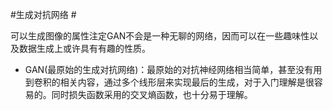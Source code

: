 #生成对抗网络 #

可以生成图像的属性注定GAN不会是一种无聊的网络，因而可以在一些趣味性以及数据生成上或许具有有趣的性质。

 - GAN(最原始的生成对抗网络)：最原始的对抗神经网络相当简单，甚至没有用到卷积的相关内容，通过多个线形层来实现最后的生成，对于入门理解是很容易的。同时损失函数采用的交叉熵函数，也十分易于理解。 
